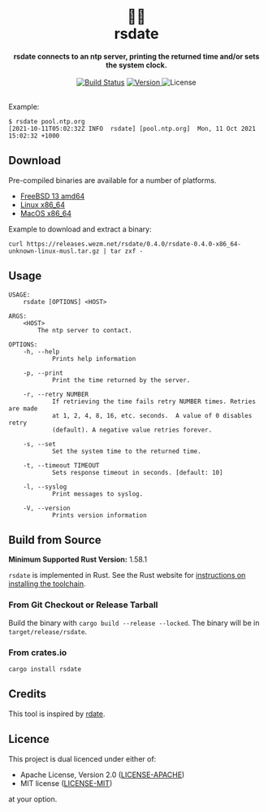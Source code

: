 <h1 align="center">
  🦀📅<br>
  rsdate
</h1>

<div align="center">
  <strong>rsdate connects to an ntp server, printing the returned time and/or
  sets the system clock.</strong>
</div>

<br>

<div align="center">
  <a href="https://cirrus-ci.com/github/wezm/rsdate">
    <img src="https://api.cirrus-ci.com/github/wezm/rsdate.svg" alt="Build Status"></a>
  <a href="https://crates.io/crates/rsdate">
    <img src="https://img.shields.io/crates/v/rsdate.svg" alt="Version">
  </a>
  <img src="https://img.shields.io/crates/l/rsdate.svg" alt="License">
</div>

<br>

Example:

    $ rsdate pool.ntp.org
    [2021-10-11T05:02:32Z INFO  rsdate] [pool.ntp.org]	Mon, 11 Oct 2021 15:02:32 +1000

Download
--------

Pre-compiled binaries are available for a number of platforms.

* [FreeBSD 13 amd64](https://releases.wezm.net/rsdate/0.4.0/rsdate-0.4.0-amd64-unknown-freebsd.tar.gz)
* [Linux x86\_64](https://releases.wezm.net/rsdate/0.4.0/rsdate-0.4.0-x86_64-unknown-linux-musl.tar.gz)
* [MacOS x86\_64](https://releases.wezm.net/rsdate/0.4.0/rsdate-0.4.0-x86_64-apple-darwin.tar.gz)
<!-- * [Windows x86\_64](https://releases.wezm.net/rsdate/0.4.0/rsdate-0.4.0-x86_64-pc-windows-msvc.zip) -->

Example to download and extract a binary:

    curl https://releases.wezm.net/rsdate/0.4.0/rsdate-0.4.0-x86_64-unknown-linux-musl.tar.gz | tar zxf -

Usage
-----

```
USAGE:
    rsdate [OPTIONS] <HOST>

ARGS:
    <HOST>
        The ntp server to contact.

OPTIONS:
    -h, --help
            Prints help information

    -p, --print
            Print the time returned by the server.

    -r, --retry NUMBER
            If retrieving the time fails retry NUMBER times. Retries are made
            at 1, 2, 4, 8, 16, etc. seconds.  A value of 0 disables retry
            (default). A negative value retries forever.

    -s, --set
            Set the system time to the returned time.

    -t, --timeout TIMEOUT
            Sets response timeout in seconds. [default: 10]

    -l, --syslog
            Print messages to syslog.

    -V, --version
            Prints version information
```

Build from Source
-----------------

**Minimum Supported Rust Version:** 1.58.1

`rsdate` is implemented in Rust. See the Rust website for [instructions on
installing the toolchain][rustup].

### From Git Checkout or Release Tarball

Build the binary with `cargo build --release --locked`. The binary will be in
`target/release/rsdate`.

### From crates.io

`cargo install rsdate`

Credits
-------

This tool is inspired by [rdate](https://www.aelius.com/njh/rdate/).

Licence
-------

This project is dual licenced under either of:

- Apache License, Version 2.0 ([LICENSE-APACHE](https://github.com/wezm/rsdate/blob/master/LICENSE-APACHE))
- MIT license ([LICENSE-MIT](https://github.com/wezm/rsdate/blob/master/LICENSE-MIT))

at your option.

[rustup]: https://www.rust-lang.org/tools/install
